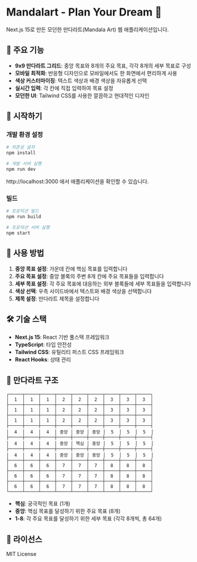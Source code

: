 # Mandalart - Plan Your Dream 🌙

Next.js 15로 만든 모던한 만다라트(Mandala Art) 웹 애플리케이션입니다.

## 🎯 주요 기능

- **9x9 만다라트 그리드**: 중앙 목표와 8개의 주요 목표, 각각 8개의 세부 목표로 구성
- **모바일 최적화**: 반응형 디자인으로 모바일에서도 한 화면에서 편리하게 사용
- **색상 커스터마이징**: 텍스트 색상과 배경 색상을 자유롭게 선택
- **실시간 입력**: 각 칸에 직접 입력하여 목표 설정
- **모던한 UI**: Tailwind CSS를 사용한 깔끔하고 현대적인 디자인

## 🚀 시작하기

### 개발 환경 설정

```bash
# 의존성 설치
npm install

# 개발 서버 실행
npm run dev
```

http://localhost:3000 에서 애플리케이션을 확인할 수 있습니다.

### 빌드

```bash
# 프로덕션 빌드
npm run build

# 프로덕션 서버 실행
npm start
```

## 📱 사용 방법

1. **중앙 목표 설정**: 가운데 칸에 핵심 목표를 입력합니다
2. **주요 목표 설정**: 중앙 블록의 주변 8개 칸에 주요 목표들을 입력합니다
3. **세부 목표 설정**: 각 주요 목표에 대응하는 외부 블록들에 세부 목표들을 입력합니다
4. **색상 선택**: 우측 사이드바에서 텍스트와 배경 색상을 선택합니다
5. **제목 설정**: 만다라트 제목을 설정합니다

## 🛠 기술 스택

- **Next.js 15**: React 기반 풀스택 프레임워크
- **TypeScript**: 타입 안전성
- **Tailwind CSS**: 유틸리티 퍼스트 CSS 프레임워크
- **React Hooks**: 상태 관리

## 📐 만다라트 구조

```
┌─────┬─────┬─────┬─────┬─────┬─────┬─────┬─────┬─────┐
│  1  │  1  │  1  │  2  │  2  │  2  │  3  │  3  │  3  │
├─────┼─────┼─────┼─────┼─────┼─────┼─────┼─────┼─────┤
│  1  │  1  │  1  │  2  │  2  │  2  │  3  │  3  │  3  │
├─────┼─────┼─────┼─────┼─────┼─────┼─────┼─────┼─────┤
│  1  │  1  │  1  │  2  │  2  │  2  │  3  │  3  │  3  │
├─────┼─────┼─────┼─────┼─────┼─────┼─────┼─────┼─────┤
│  4  │  4  │  4  │ 중앙 │ 중앙 │ 중앙 │  5  │  5  │  5  │
├─────┼─────┼─────┼─────┼─────┼─────┼─────┼─────┼─────┤
│  4  │  4  │  4  │ 중앙 │ 핵심 │ 중앙 │  5  │  5  │  5  │
├─────┼─────┼─────┼─────┼─────┼─────┼─────┼─────┼─────┤
│  4  │  4  │  4  │ 중앙 │ 중앙 │ 중앙 │  5  │  5  │  5  │
├─────┼─────┼─────┼─────┼─────┼─────┼─────┼─────┼─────┤
│  6  │  6  │  6  │  7  │  7  │  7  │  8  │  8  │  8  │
├─────┼─────┼─────┼─────┼─────┼─────┼─────┼─────┼─────┤
│  6  │  6  │  6  │  7  │  7  │  7  │  8  │  8  │  8  │
├─────┼─────┼─────┼─────┼─────┼─────┼─────┼─────┼─────┤
│  6  │  6  │  6  │  7  │  7  │  7  │  8  │  8  │  8  │
└─────┴─────┴─────┴─────┴─────┴─────┴─────┴─────┴─────┘
```

- **핵심**: 궁극적인 목표 (1개)
- **중앙**: 핵심 목표를 달성하기 위한 주요 목표 (8개)
- **1-8**: 각 주요 목표를 달성하기 위한 세부 목표 (각각 8개씩, 총 64개)

## 📄 라이선스

MIT License 